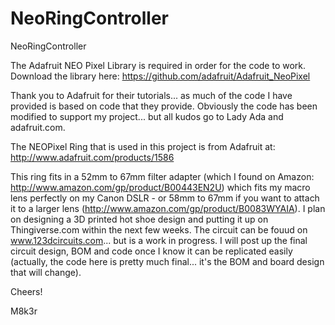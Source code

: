 # NeoRingController
NeoRingController

The Adafruit NEO Pixel Library is required in order for the code to work.  Download the library here:
https://github.com/adafruit/Adafruit_NeoPixel

Thank you to Adafruit for their tutorials... as much of the code I have provided is based on code that they provide.  Obviously the code has been modified to support my project... but all kudos go to Lady Ada and adafruit.com.

The NEOPixel Ring that is used in this project is from Adafruit at:  http://www.adafruit.com/products/1586

This ring fits in a 52mm to 67mm filter adapter (which I found on Amazon: http://www.amazon.com/gp/product/B00443EN2U) which fits my macro lens perfectly on my Canon DSLR - or 58mm to 67mm if you want to attach it to a larger lens (http://www.amazon.com/gp/product/B0083WYAIA).  I plan on designing a 3D printed hot shoe design and putting it up on Thingiverse.com within the next few weeks.  The circuit can be fouud on www.123dcircuits.com... but is a work in progress.  I will post up the final circuit design, BOM and code once I know it can be replicated easily (actually, the code here is pretty much final... it's the BOM and board design that will change).

Cheers!

M8k3r
